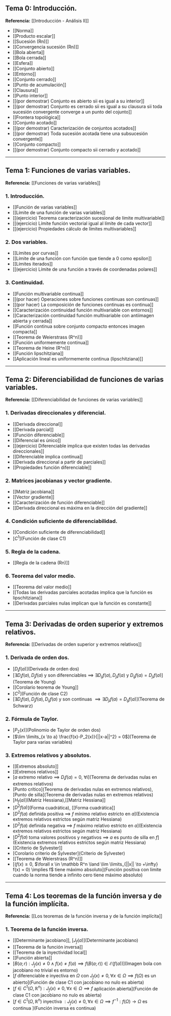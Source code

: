 ## Tema 0: Introducción.
**Referencia:** [[Introducción - Análisis II]]

- [[Norma]]
- [[Producto escalar]]
- [[Sucesión (Rn)]]
- [[Convergencia sucesión (Rn)]]
- [[Bola abierta]]
- [[Bola cerrada]]
- [[Esfera]]
- [[Conjunto abierto]]
- [[Entorno]]
- [[Conjunto cerrado]]
- [[Punto de acumulación]]
- [[Clausura]]
- [[Punto interior]]
- [[(por demostrar) Conjunto es abierto sii es igual a su interior]]
- [[(por demostrar) Conjunto es cerrado sii es igual a su clausura sii toda sucesión convergente converge a un punto del cojunto]]
- [[Frontera topológica]]
- [[Conjunto acotado]]
- [[(por demostrar) Caracterización de conjuntos acotados]]
- [[(por demostrar) Toda sucesión acotada tiene una subsucesión convergente]]
- [[Conjunto compacto]]
- [[(por demostrar) Conjunto compacto sii cerrado y acotado]]
---
## Tema 1: Funciones de varias variables.
**Referencia:** [[Funciones de varias variables]]
### 1. Introducción.
- [[Función de varias variables]]
- [[Límite de una función de varias variables]]
- [[(ejercicio) Teorema caracterización sucesional de límite multivariable]]
- [[(ejercicio) Límite función vectorial igual al límite de cada vector]]
- [[(ejercicio) Propiedades cálculo de límites multivariables]]
### 2. Dos variables.
- [[Límites por curvas]]
- [[Límite de una función con función que tiende a 0 como epsilon]]
- [[Límites iterados]]
- [[(ejercicio) Límite de una función a través de coordenadas polares]]
### 3. Continuidad.
- [[Función multivariable continua]]
- [[(por hacer) Operaciones sobre funciones continuas son continuas]]
- [[(por hacer) La composición de funciones continuas es continua]]
- [[Caracterización continuidad función multivariable con entornos]]
- [[Caracterización continuidad función multivariable con antiimagen abierta y cerrada]]
- [[Función continua sobre conjunto compacto entonces imagen compacta]]
- [[Teorema de Weierstrass (R^n)]]
- [[Función uniformemente continua]]
- [[Teorema de Heine (R^n)]]
- [[Función lipschitziana]]
- [[Aplicación lineal es uniformemente continua (lipschitziana)]]
--- 
## Tema 2: Diferenciabilidad de funciones de varias variables.
**Referencia:** [[Diferenciabilidad de funciones de varias variables]]
### 1. Derivadas direccionales y diferencial.
- [[Derivada direccional]]
- [[Derivada parcial]]
- [[Función diferenciable]]
- [[Diferencial es único]]
- [[(ejercicio) Diferenciable implica que existen todas las derivadas direccionales]]
- [[Diferenciable implica continua]]
- [[Derivada direccional a partir de parciales]]
- [[Propiedades función diferenciable]]
### 2. Matrices jacobianas y vector gradiente.
- [[Matriz jacobiana]]
- [[Vector gradiente]]
- [[Caracterización de función diferenciable]]
- [[Derivada direccional es máxima en la dirección del gradiente]]
### 4. Condición suficiente de  diferenciabilidad.
- [[Condición suficiente de diferenciabilidad]]
- [$C^1$](Función de clase C1)
### 5. Regla de la cadena.
- [[Regla de la cadena (Rn)]]
### 6. Teorema del valor medio. 
- [[Teorema del valor medio]]
- [[Todas las derivadas parciales acotadas implica que la función es lipschitziana]]
- [[Derivadas parciales nulas implican que la función es constante]]
---
## Tema 3: Derivadas de orden superior y extremos relativos.
**Referencia:** [[Derivadas de orden superior y extremos relativos]]
### 1. Derivada de orden dos.
- [$D_if(a)$](Derivada de orden dos)
- [$\exists D_if(a), D_jf(a)$ y son diferenciables $\implies$ $\exists D_{ij}f(a), D_{ji}f(a)$ y $D_{ij}f(a) = D_{ji}f(a)$](Teorema de Young)
- [[Corolario teorema de Young]]
- [$C^2$](Función de clase C2)
- [$\exists D_if(a), D_jf(a), D_{ij}f(a)$ y son continuas $\implies \exists D_{ji}f(a) = D_{ij}f(a)$](Teorema de Schwarz)
### 2. Fórmula de Taylor.
- [$P_2(x)$](Polinomio de Taylor de orden dos)
- [$\lim \limits_{x \to a} \frac{f(x)-P_2(x)}{||x-a||^2} = 0$](Teorema de Taylor para varias variables)
### 3. Extremos relativos y absolutos.
- [[Extremos absoluto]]
- [[Extremos relativos]]
- [$a$ extremo relativo $\implies$ $D_if(a) = 0$, $\forall i$](Teorema de derivadas nulas en extremos relativos)
- [Punto crítico](Teorema de derivadas nulas en extremos relativos), [Punto de silla](Teorema de derivadas nulas en extremos relativos)
- [$H_f(a)$](Matriz Hessiana),[[Matriz  Hessiana]]
- [$D^2f(a)$](Forma cuadrática), [[Forma cuadrática]]
- [$D^2f(a)$ definida positiva $\implies$ $f$ mínimo relativo estricto en $a$](Existencia extremos relativos estrictos según matriz Hessiana)
- [$D^2f(a)$ definida negativa $\implies$ $f$ máximo relativo estricto en $a$](Existencia extremos relativos estrictos según matriz Hessiana)
- [$D^2f(a)$ toma valores positivos y negativos $\implies$ $a$ es punto de silla en $f$](Existencia extremos relativos estrictos según matriz Hessiana)
- [[Criterio de Sylvester]]
- [Corolario criterio de Sylvester](Criterio de Sylvester)
- [[Teorema de Weierstrass (R^n)]]
- [$(f(x) \ge 0$, $\forall x \in \mathbb R^n \land \lim \limits_{||x|| \to +\infty} f(x) = 0) \implies f$ tiene máximo absoluto](Función positiva con límite cuando la norma tiende a infinito cero tiene máximo absoluto)
---
## Tema 4: Los teoremas de la función inversa y de la función implícita. 
**Referencia:** [[Los teoremas de la función inversa y de la función implícita]]
### 1. Teorema de la función inversa.
- [[Determinante jacobiano]], [$J_f(a)$](Determinante jacobiano)
- [[Teorema de la función inversa]]
- [[Teorema de la inyectividad local]]
- [[Función abierta]]
- [$B(a; r) : J_f(x) \neq 0 \land f(x) \neq f(a) \implies f(B(a;r)) \in \mathcal E(f(a))$](Imagen bola con jacobiano no trivial es entorno)
- [$f$ diferenciable e inyectiva en $\Omega$ con $J_f(x) \neq 0, \forall x \in \Omega \implies f(\Omega)$ es un abierto](Función de clase C1 con jacobiano no nulo es abierta)
- [$f \in C^1(\Omega, \mathbb R^n) : J_f(x) \neq 0, \forall x \in \Omega \implies f$ aplicación abierta](Función de clase C1 con jacobiano no nulo es abierta)
- [$f \in C^1(\Omega, \mathbb R^n)$ inyectiva $: J_f(x) \neq 0, \forall x \in \Omega \implies f^{-1}: f(\Omega) \to \Omega$ es continua ](Función inversa es continua)
